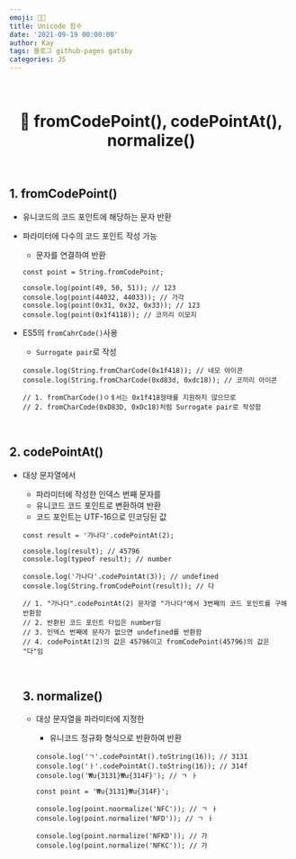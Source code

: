 ```yaml
---
emoji: 👨‍💻
title: Unicode 함수
date: '2021-09-19 00:00:00'
author: Kay
tags: 블로그 github-pages gatsby
categories: JS
---
```


<br>

<h1 align="center">
  👋  fromCodePoint(), codePointAt(), normalize()
</h1>

<br>

## 1. fromCodePoint()

- 유니코드의 코드 포인트에 해당하는 문자 반환
- 파라미터에 다수의 코드 포인트 작성 가능

  - 문자를 연결하여 반환

  ```tsx
  const point = String.fromCodePoint;

  console.log(point(49, 50, 51)); // 123
  console.log(point(44032, 44033)); // 가각
  console.log(point(0x31, 0x32, 0x33)); // 123
  console.log(point(0x1f4118)); // 코끼리 이모지
  ```

- ES5의 `fromCahrCode()`사용

  - `Surrogate pair`로 작성

  ```tsx
  console.log(String.fromCharCode(0x1f418)); // 네모 아이콘
  console.log(String.fromCharCode(0xd83d, 0xdc18)); // 코끼리 아이콘

  // 1. fromCharCode()ㅇㅔ서는 0x1f418형태를 지원하지 않으므로
  // 2. fromCharCode(0xD83D, 0xDc18)처럼 Surrogate pair로 작성함
  ```

<br>

## 2. codePointAt()

- 대상 문자열에서

  - 파라미터에 작성한 인덱스 번째 문자를
  - 유니코드 코드 포인트로 변환하여 반환
  - 코드 포인트는 UTF-16으로 인코딩된 값

  ```tsx
  const result = '가나다'.codePointAt(2);

  console.log(result); // 45796
  console.log(typeof result); // number

  console.log('가나다'.codePointAt(3)); // undefined
  console.log(String.fromCodePoint(result)); // 다

  // 1. "가나다".codePointAt(2) 문자열 "가나다"에서 3번째의 코드 포인트를 구해 반환함
  // 2. 반환된 코드 포인트 타입은 number임
  // 3. 인덱스 번째에 문자가 없으면 undefined를 반환함
  // 4. codePointAt(2)의 값은 45796이고 fromCodePoint(45796)의 값은 "다"임
  ```

  <br>

  ## 3. normalize()

  - 대상 문자열을 파라미터에 지정한

    - 유니코드 정규화 형식으로 반환하여 반환

    ```tsx
    console.log('ㄱ'.codePointAt().toString(16)); // 3131
    console.log('ㅏ'.codePointAt().toString(16)); // 314f
    console.log('₩u{3131}₩u{314F}'); // ㄱ ㅏ
    ```

    ```tsx
    const point = '₩u{3131}₩u{314F}';

    console.log(point.noormalize('NFC')); // ㄱ ㅏ
    console.log(point.normalize('NFD')); // ㄱ ㅏ

    console.log(point.normalize('NFKD')); // 가
    console.log(point.normalize('NFKC')); // 가
    ```

```toc

```
